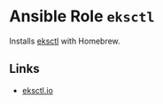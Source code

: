# Ansible Role `eksctl`

Installs [eksctl](https://eksctl.io) with Homebrew.

## Links

- [eksctl.io](https://eksctl.io)
